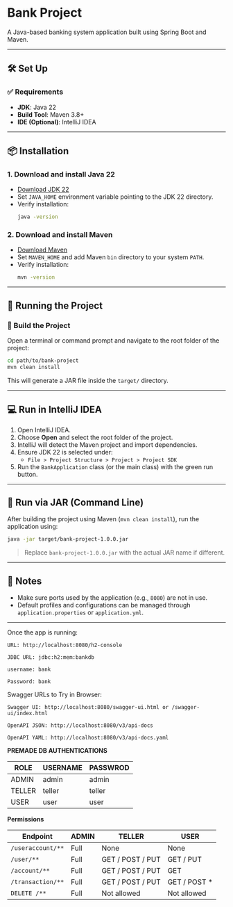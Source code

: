 # Bank Project

A Java-based banking system application built using Spring Boot and Maven.

---

## 🛠️ Set Up

### ✅ Requirements

- **JDK**: Java 22  
- **Build Tool**: Maven 3.8+  
- **IDE (Optional)**: IntelliJ IDEA

---

## 📦 Installation

### 1. Download and install Java 22

- [Download JDK 22](https://jdk.java.net/22/)
- Set `JAVA_HOME` environment variable pointing to the JDK 22 directory.
- Verify installation:
  ```bash
  java -version
  ```

### 2. Download and install Maven

- [Download Maven](https://maven.apache.org/download.cgi)
- Set `MAVEN_HOME` and add Maven `bin` directory to your system `PATH`.
- Verify installation:
  ```bash
  mvn -version
  ```

---

## 🚀 Running the Project

### 🧪 Build the Project

Open a terminal or command prompt and navigate to the root folder of the project:

```bash
cd path/to/bank-project
mvn clean install
```

This will generate a JAR file inside the `target/` directory.

---

## 💻 Run in IntelliJ IDEA

1. Open IntelliJ IDEA.
2. Choose **Open** and select the root folder of the project.
3. IntelliJ will detect the Maven project and import dependencies.
4. Ensure JDK 22 is selected under:
   - `File > Project Structure > Project > Project SDK`
5. Run the `BankApplication` class (or the main class) with the green run button.

---

## 📁 Run via JAR (Command Line)

After building the project using Maven (`mvn clean install`), run the application using:

```bash
java -jar target/bank-project-1.0.0.jar
```

> Replace `bank-project-1.0.0.jar` with the actual JAR name if different.

---

## 🧾 Notes

- Make sure ports used by the application (e.g., `8080`) are not in use.
- Default profiles and configurations can be managed through `application.properties` or `application.yml`.

---




Once the app is running:

    URL: http://localhost:8080/h2-console

    JDBC URL: jdbc:h2:mem:bankdb

    username: bank

    Password: bank


Swagger URLs to Try in Browser:

    Swagger UI: http://localhost:8080/swagger-ui.html or /swagger-ui/index.html

    OpenAPI JSON: http://localhost:8080/v3/api-docs

    OpenAPI YAML: http://localhost:8080/v3/api-docs.yaml


**PREMADE DB AUTHENTICATIONS**

| **ROLE** | **USERNAME** | **PASSWROD** | 
|----------|--------------|--------------|
| ADMIN    | admin         | admin        | 
| TELLER   | teller         | teller | |
| USER     | user         | user | |



**Permissions**

| **Endpoint**         | **ADMIN** | **TELLER**     | **USER**           |
|----------------------|---------|----------------|---------------------|
| `/useraccount/**`    | Full    | None           | None               |
| `/user/**`           | Full    | GET / POST / PUT | GET / PUT  |
| `/account/**`        | Full    | GET / POST / PUT | GET    |
| `/transaction/**`    | Full    | GET / POST / PUT | GET / POST * |
| `DELETE /**`         | Full | Not allowed    | Not allowed        |
